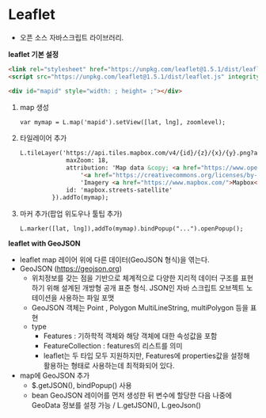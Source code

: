 # Leaflet

- 오픈 소스 자바스크립트 라이브러리. 

**leaflet 기본 설정**

```html
<link rel="stylesheet" href="https://unpkg.com/leaflet@1.5.1/dist/leaflet.css" integrity="..." crossorigin=""/>
<script src="https://unpkg.com/leaflet@1.5.1/dist/leaflet.js" integrity="..." crossorigin=""/>

<div id="mapid" style="width: ; height= ;"></div>
```

1. map 생성

   ```html
   var mymap = L.map('mapid').setView([lat, lng], zoomlevel);
   ```

2. 타일레이어 추가

   ```html
   L.tileLayer('https://api.tiles.mapbox.com/v4/{id}/{z}/{x}/{y}.png?access_token=pk.eyJ1IjoibWFwYm94IiwiYSI6ImNpejY4NXVycTA2emYycXBndHRqcmZ3N3gifQ.rJcFIG214AriISLbB6B5aw' <!--타일레이어 URL 템플릿 값을 불러오는 부분-->, { 
        		maxZoom: 18,
        		attribution: 'Map data &copy; <a href="https://www.openstreetmap.org/">OpenStreetMap</a> contributors, ' +
        			'<a href="https://creativecommons.org/licenses/by-sa/2.0/">CC-BY-SA</a>, ' +
        			'Imagery <a href="https://www.mapbox.com/">Mapbox</a>',
        		id: 'mapbox.streets-satellite'
        	}).addTo(mymap);
   ```

3. 마커 추가(팝업 위도우나 툴팁 추가)

   ```html
   L.marker([lat, lng]),addTo(mymap).bindPopup("...").openPopup();
   ```

**leaflet with GeoJSON**

- leaflet map 레이어 위에 다른 데이터(GeoJSON 형식)을 엮는다.
- GeoJSON (https://geojson.org)
  - 위치정보를 갖는 점을 기반으로 체계적으로 다양한 지리적 데이터 구조를 표현하기 위해 설계된 개방형 공개 표준 형식. JSON인 자바 스크립트 오브젝트 노테이션을 사용하는 파일 포맷
  - GeoJSON 객체는 Point , Polygon MultiLineString, multiPolygon 등을 표현
  - type
    - Features : 기하학적 객체와 해당 객체에 대한 속성값을 포함
    - FeatureCollection : features의 리스트를 의미
    - leaflet는 두 타입 모두 지원하지만, Features에 properties값을 설정해 활용하는 형태로 사용하는데 최적화되어 있다.
- map에 GeoJSON 추가
  - $.getJSON(), bindPopup() 사용
  - bean GeoJSON 레이어를 먼저 생성한 뒤 변수에 할당한 다음 나중에 GeoData 정보를 설정 가능 / L.getJSON(), L.geoJson()